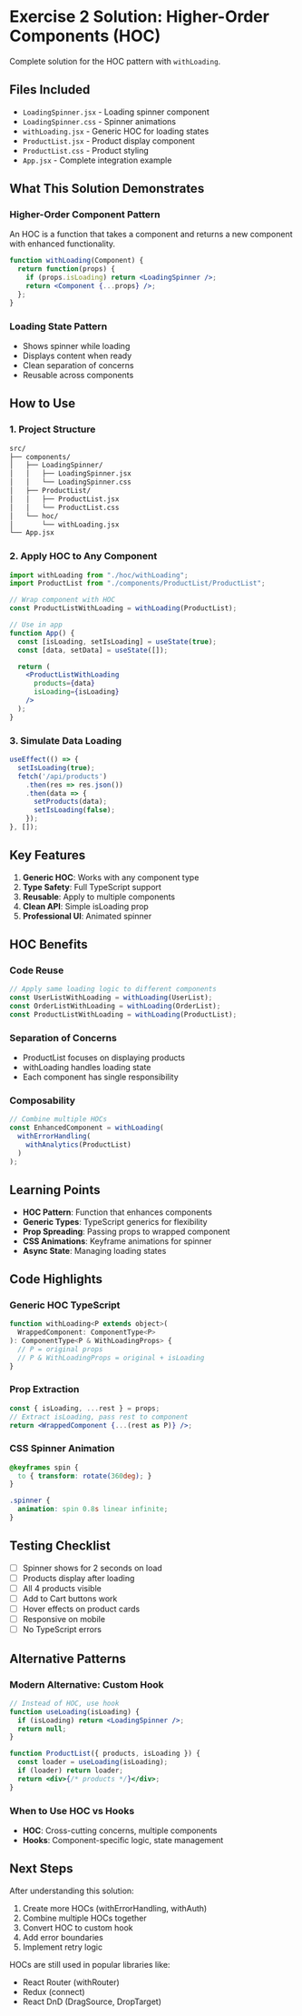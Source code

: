 # Exercise 2 Solution: Higher-Order Components (HOC)

Complete solution for the HOC pattern with `withLoading`.

##  Files Included

- `LoadingSpinner.jsx` - Loading spinner component
- `LoadingSpinner.css` - Spinner animations
- `withLoading.jsx` - Generic HOC for loading states
- `ProductList.jsx` - Product display component
- `ProductList.css` - Product styling
- `App.jsx` - Complete integration example

##  What This Solution Demonstrates

### Higher-Order Component Pattern
An HOC is a function that takes a component and returns a new component with enhanced functionality.

```jsx
function withLoading(Component) {
  return function(props) {
    if (props.isLoading) return <LoadingSpinner />;
    return <Component {...props} />;
  };
}
```

### Loading State Pattern
- Shows spinner while loading
- Displays content when ready
- Clean separation of concerns
- Reusable across components

##  How to Use

### 1. Project Structure

```bash
src/
├── components/
│   ├── LoadingSpinner/
│   │   ├── LoadingSpinner.jsx
│   │   └── LoadingSpinner.css
│   ├── ProductList/
│   │   ├── ProductList.jsx
│   │   └── ProductList.css
│   └── hoc/
│       └── withLoading.jsx
└── App.jsx
```

### 2. Apply HOC to Any Component

```jsx
import withLoading from "./hoc/withLoading";
import ProductList from "./components/ProductList/ProductList";

// Wrap component with HOC
const ProductListWithLoading = withLoading(ProductList);

// Use in app
function App() {
  const [isLoading, setIsLoading] = useState(true);
  const [data, setData] = useState([]);

  return (
    <ProductListWithLoading
      products={data}
      isLoading={isLoading}
    />
  );
}
```

### 3. Simulate Data Loading

```jsx
useEffect(() => {
  setIsLoading(true);
  fetch('/api/products')
    .then(res => res.json())
    .then(data => {
      setProducts(data);
      setIsLoading(false);
    });
}, []);
```

##  Key Features

1. **Generic HOC**: Works with any component type
2. **Type Safety**: Full TypeScript support
3. **Reusable**: Apply to multiple components
4. **Clean API**: Simple isLoading prop
5. **Professional UI**: Animated spinner

##  HOC Benefits

### Code Reuse
```jsx
// Apply same loading logic to different components
const UserListWithLoading = withLoading(UserList);
const OrderListWithLoading = withLoading(OrderList);
const ProductListWithLoading = withLoading(ProductList);
```

### Separation of Concerns
- ProductList focuses on displaying products
- withLoading handles loading state
- Each component has single responsibility

### Composability
```jsx
// Combine multiple HOCs
const EnhancedComponent = withLoading(
  withErrorHandling(
    withAnalytics(ProductList)
  )
);
```

##  Learning Points

- **HOC Pattern**: Function that enhances components
- **Generic Types**: TypeScript generics for flexibility
- **Prop Spreading**: Passing props to wrapped component
- **CSS Animations**: Keyframe animations for spinner
- **Async State**: Managing loading states

##  Code Highlights

### Generic HOC TypeScript
```jsx
function withLoading<P extends object>(
  WrappedComponent: ComponentType<P>
): ComponentType<P & WithLoadingProps> {
  // P = original props
  // P & WithLoadingProps = original + isLoading
}
```

### Prop Extraction
```jsx
const { isLoading, ...rest } = props;
// Extract isLoading, pass rest to component
return <WrappedComponent {...(rest as P)} />;
```

### CSS Spinner Animation
```css
@keyframes spin {
  to { transform: rotate(360deg); }
}

.spinner {
  animation: spin 0.8s linear infinite;
}
```

##  Testing Checklist

- [ ] Spinner shows for 2 seconds on load
- [ ] Products display after loading
- [ ] All 4 products visible
- [ ] Add to Cart buttons work
- [ ] Hover effects on product cards
- [ ] Responsive on mobile
- [ ] No TypeScript errors

##  Alternative Patterns

### Modern Alternative: Custom Hook
```jsx
// Instead of HOC, use hook
function useLoading(isLoading) {
  if (isLoading) return <LoadingSpinner />;
  return null;
}

function ProductList({ products, isLoading }) {
  const loader = useLoading(isLoading);
  if (loader) return loader;
  return <div>{/* products */}</div>;
}
```

### When to Use HOC vs Hooks
- **HOC**: Cross-cutting concerns, multiple components
- **Hooks**: Component-specific logic, state management

##  Next Steps

After understanding this solution:
1. Create more HOCs (withErrorHandling, withAuth)
2. Combine multiple HOCs together
3. Convert HOC to custom hook
4. Add error boundaries
5. Implement retry logic

HOCs are still used in popular libraries like:
- React Router (withRouter)
- Redux (connect)
- React DnD (DragSource, DropTarget)
